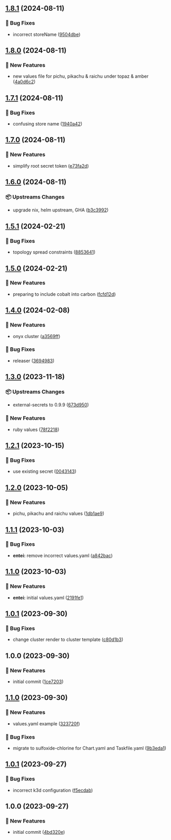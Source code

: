 ## [1.8.1](https://github.com/AtomiCloud/sulfoxide.cobalt/compare/v1.8.0...v1.8.1) (2024-08-11)


### 🐛 Bug Fixes

* incorrect storeName ([9504dbe](https://github.com/AtomiCloud/sulfoxide.cobalt/commit/9504dbede2ba28ef6400ed3155e569a24b4a8594))

## [1.8.0](https://github.com/AtomiCloud/sulfoxide.cobalt/compare/v1.7.1...v1.8.0) (2024-08-11)


### 🚀 New Features

* new values file for pichu, pikachu & raichu under topaz & amber ([4a0d6c2](https://github.com/AtomiCloud/sulfoxide.cobalt/commit/4a0d6c223c0e12583b59979c95a6303773230a76))

## [1.7.1](https://github.com/AtomiCloud/sulfoxide.cobalt/compare/v1.7.0...v1.7.1) (2024-08-11)


### 🐛 Bug Fixes

* confusing store name ([1940a42](https://github.com/AtomiCloud/sulfoxide.cobalt/commit/1940a4206e5fa49455ec73fa795199c3e6b9bd7b))

## [1.7.0](https://github.com/AtomiCloud/sulfoxide.cobalt/compare/v1.6.0...v1.7.0) (2024-08-11)


### 🚀 New Features

* simplify root secret token ([e73fa2d](https://github.com/AtomiCloud/sulfoxide.cobalt/commit/e73fa2d3cbcdaef34e9f3cf3ea2ee4c24246a05b))

## [1.6.0](https://github.com/AtomiCloud/sulfoxide.cobalt/compare/v1.5.1...v1.6.0) (2024-08-11)


### 📦 Upstreams Changes

* upgrade nix, helm upstream, GHA ([b3c3992](https://github.com/AtomiCloud/sulfoxide.cobalt/commit/b3c39924412fc9efa0f1a28ff3e4bb60547593f5))

## [1.5.1](https://github.com/AtomiCloud/sulfoxide.cobalt/compare/v1.5.0...v1.5.1) (2024-02-21)


### 🐛 Bug Fixes

* topology spread constraints ([8853641](https://github.com/AtomiCloud/sulfoxide.cobalt/commit/8853641eaf5451a15b9149820e307cb9cc473236))

## [1.5.0](https://github.com/AtomiCloud/sulfoxide.cobalt/compare/v1.4.0...v1.5.0) (2024-02-21)


### 🚀 New Features

* preparing to include cobalt into carbon ([fcfd12d](https://github.com/AtomiCloud/sulfoxide.cobalt/commit/fcfd12db252a8dc463472da7ecf40aa6089ed73a))

## [1.4.0](https://github.com/AtomiCloud/sulfoxide.cobalt/compare/v1.3.0...v1.4.0) (2024-02-08)


### 🚀 New Features

* onyx cluster ([a3569ff](https://github.com/AtomiCloud/sulfoxide.cobalt/commit/a3569ffdf15f7814c87b8f91a8a9ecfb74fcc060))


### 🐛 Bug Fixes

* releaser ([3694983](https://github.com/AtomiCloud/sulfoxide.cobalt/commit/3694983c2f2939c4306f9a4d70bbd4277f3eec5e))

## [1.3.0](https://github.com/AtomiCloud/sulfoxide.cobalt/compare/v1.2.1...v1.3.0) (2023-11-18)


### 📦 Upstreams Changes

* external-secrets to 0.9.9 ([673d950](https://github.com/AtomiCloud/sulfoxide.cobalt/commit/673d950b5dae7ce58d81c9174eab8d4ef75e10fb))


### 🚀 New Features

* ruby values ([78f2218](https://github.com/AtomiCloud/sulfoxide.cobalt/commit/78f22183a6a7b1f90029229fabc0735a4e8bbf3c))

## [1.2.1](https://github.com/AtomiCloud/sulfoxide.cobalt/compare/v1.2.0...v1.2.1) (2023-10-15)


### 🐛 Bug Fixes

* use existing secret ([0043143](https://github.com/AtomiCloud/sulfoxide.cobalt/commit/004314363c354b8d4ad203d7695a2b5f62ecec72))

## [1.2.0](https://github.com/AtomiCloud/sulfoxide.cobalt/compare/v1.1.1...v1.2.0) (2023-10-05)


### 🚀 New Features

* pichu, pikachu and raichu values ([1db1ae9](https://github.com/AtomiCloud/sulfoxide.cobalt/commit/1db1ae9079ede10f7e711d09531df65443f9eb91))

## [1.1.1](https://github.com/AtomiCloud/sulfoxide.cobalt/compare/v1.1.0...v1.1.1) (2023-10-03)


### 🐛 Bug Fixes

* **entei:** remove incorrect values.yaml ([a842bac](https://github.com/AtomiCloud/sulfoxide.cobalt/commit/a842bac121247c89148da530c64cdb30bf783e09))

## [1.1.0](https://github.com/AtomiCloud/sulfoxide.cobalt/compare/v1.0.1...v1.1.0) (2023-10-03)


### 🚀 New Features

* **entei:** initial values.yaml ([2191fe1](https://github.com/AtomiCloud/sulfoxide.cobalt/commit/2191fe1dd2e3d0b1bd00d88389a7f84754ebcd6d))

## [1.0.1](https://github.com/AtomiCloud/sulfoxide.cobalt/compare/v1.0.0...v1.0.1) (2023-09-30)


### 🐛 Bug Fixes

* change cluster render to cluster template ([c80d1b3](https://github.com/AtomiCloud/sulfoxide.cobalt/commit/c80d1b3aa7d1eefae0c7bd2c1757978e5d7de2fa))

## 1.0.0 (2023-09-30)


### 🚀 New Features

* initial commit ([1ce7203](https://github.com/AtomiCloud/sulfoxide.cobalt/commit/1ce720327fc3d1bd10bd21b6f8d5042dc202dd96))

## [1.1.0](https://github.com/AtomiCloud/sulfoxide.chlorine/compare/v1.0.1...v1.1.0) (2023-09-30)


### 🚀 New Features

* values.yaml example ([323720f](https://github.com/AtomiCloud/sulfoxide.chlorine/commit/323720fc32f4f05d58cafe3ecaa12a7a7ec4dfdd))


### 🐛 Bug Fixes

* migrate to sulfoxide-chlorine for Chart.yaml and Taskfile.yaml ([9b3eda1](https://github.com/AtomiCloud/sulfoxide.chlorine/commit/9b3eda1524b02ae9ff2a82fcc227bb8d2f6e4b9c))

## [1.0.1](https://github.com/AtomiCloud/sulfoxide.chlorine/compare/v1.0.0...v1.0.1) (2023-09-27)


### 🐛 Bug Fixes

* incorrect k3d configuration ([f5ecdab](https://github.com/AtomiCloud/sulfoxide.chlorine/commit/f5ecdab1de6097ee04e32afe9337feb2bd2d6821))

## 1.0.0 (2023-09-27)


### 🚀 New Features

* initial commit ([4bd320e](https://github.com/AtomiCloud/sulfoxide.chlorine/commit/4bd320e576c1afee2e23ab0ff6409d906ec1defd))

